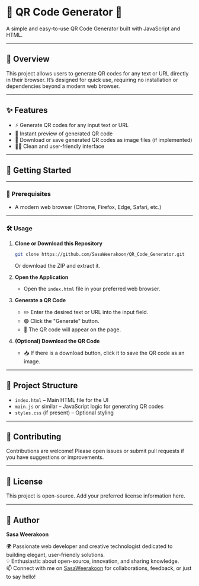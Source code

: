 # 📱 QR Code Generator 🚀

A simple and easy-to-use QR Code Generator built with JavaScript and HTML.

---

## 📝 Overview

This project allows users to generate QR codes for any text or URL directly in their browser. It’s designed for quick use, requiring no installation or dependencies beyond a modern web browser.

---

## ✨ Features

- ⚡ Generate QR codes for any input text or URL
- 👀 Instant preview of generated QR code
- 💾 Download or save generated QR codes as image files (if implemented)
- 🧑‍💻 Clean and user-friendly interface

---

## 🚀 Getting Started

---

### 🔧 Prerequisites

- A modern web browser (Chrome, Firefox, Edge, Safari, etc.)

---

### 🛠️ Usage

1. **Clone or Download this Repository**
   ```sh
   git clone https://github.com/SasaWeerakoon/QR_Code_Generator.git
   ```
   Or download the ZIP and extract it.

2. **Open the Application**
   - Open the `index.html` file in your preferred web browser.

3. **Generate a QR Code**
   - ✏️ Enter the desired text or URL into the input field.
   - 🟢 Click the "Generate" button.
   - 📲 The QR code will appear on the page.

4. **(Optional) Download the QR Code**
   - 📥 If there is a download button, click it to save the QR code as an image.

---

## 📁 Project Structure

- `index.html` – Main HTML file for the UI
- `main.js` or similar – JavaScript logic for generating QR codes
- `styles.css` (if present) – Optional styling

---

## 🤝 Contributing

Contributions are welcome! Please open issues or submit pull requests if you have suggestions or improvements.

---

## 📝 License

This project is open-source. Add your preferred license information here.

---

## 👤 Author

**Sasa Weerakoon**

🌍 Passionate web developer and creative technologist dedicated to building elegant, user-friendly solutions.  
💡 Enthusiastic about open-source, innovation, and sharing knowledge.  
📫 Connect with me on [SasaWeerakoon](https://github.com/SasaWeerakoon) for collaborations, feedback, or just to say hello!
